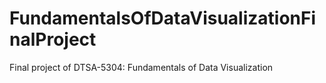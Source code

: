 # FundamentalsOfDataVisualizationFinalProject
Final project of DTSA-5304: Fundamentals of Data Visualization
